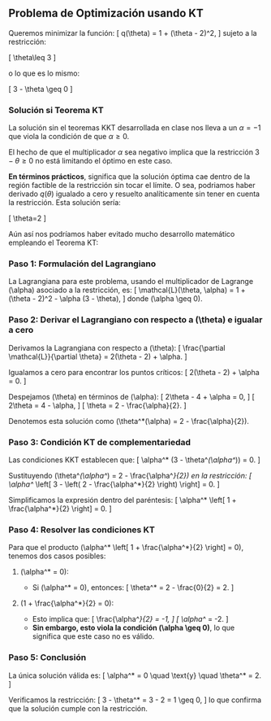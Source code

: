 ## Problema de Optimización usando KT

Queremos minimizar la función:
\[
q(\theta) = 1 + (\theta - 2)^2,
\]
sujeto a la restricción:

\[
    \theta\leq 3
\]

o lo que es lo mismo:

\[
3 - \theta \geq 0
\]

### Solución si Teorema KT

La solución sin el teoremas KKT desarrollada en clase nos lleva a un $\alpha=-1$ que viola la condición de que $\alpha\geq 0$.

El hecho de que el multiplicador $\alpha$ sea negativo implica que la restricción $3 - \theta \geq 0$ no está limitando el óptimo en este caso. 

**En términos prácticos**, significa que la solución óptima cae dentro de la región factible de la restricción sin tocar el límite. O sea, podriamos haber derivado $q(\theta)$ igualado a cero y resuelto analíticamente sin tener en cuenta la restricción. Esta solución sería:

\[
    \theta=2
\]

Aún así nos podríamos haber evitado mucho desarrollo matemático empleando el Teorema KT:

### Paso 1: Formulación del Lagrangiano

La Lagrangiana para este problema, usando el multiplicador de Lagrange \(\alpha\) asociado a la restricción, es:
\[
\mathcal{L}(\theta, \alpha) = 1 + (\theta - 2)^2 - \alpha (3 - \theta),
\]
donde \(\alpha \geq 0\).

### Paso 2: Derivar el Lagrangiano con respecto a \(\theta\) e igualar a cero

Derivamos la Lagrangiana con respecto a \(\theta\):
\[
\frac{\partial \mathcal{L}}{\partial \theta} = 2(\theta - 2) + \alpha.
\]

Igualamos a cero para encontrar los puntos críticos:
\[
2(\theta - 2) + \alpha = 0.
\]

Despejamos \(\theta\) en términos de \(\alpha\):
\[
2\theta - 4 + \alpha = 0,
\]
\[
2\theta = 4 - \alpha,
\]
\[
\theta = 2 - \frac{\alpha}{2}.
\]

Denotemos esta solución como \(\theta^*(\alpha) = 2 - \frac{\alpha}{2}\).

### Paso 3: Condición KT de complementariedad

Las condiciones KKT establecen que:
\[
\alpha^* (3 - \theta^*(\alpha^*)) = 0.
\]

Sustituyendo \(\theta^*(\alpha^*) = 2 - \frac{\alpha^*}{2}\) en la restricción:
\[
\alpha^* \left[ 3 - \left( 2 - \frac{\alpha^*}{2} \right) \right] = 0.
\]

Simplificamos la expresión dentro del paréntesis:
\[
\alpha^* \left[ 1 + \frac{\alpha^*}{2} \right] = 0.
\]

### Paso 4: Resolver las condiciones KT

Para que el producto \(\alpha^* \left[ 1 + \frac{\alpha^*}{2} \right] = 0\), tenemos dos casos posibles:

1. \(\alpha^* = 0\):
   - Si \(\alpha^* = 0\), entonces:
     \[
     \theta^* = 2 - \frac{0}{2} = 2.
     \]

2. \(1 + \frac{\alpha^*}{2} = 0\):
   - Esto implica que:
     \[
     \frac{\alpha^*}{2} = -1,
     \]
     \[
     \alpha^* = -2.
     \]
   - **Sin embargo, esto viola la condición \(\alpha \geq 0\)**, lo que significa que este caso no es válido.

### Paso 5: Conclusión

La única solución válida es:
\[
\alpha^* = 0 \quad \text{y} \quad \theta^* = 2.
\]

Verificamos la restricción:
\[
3 - \theta^* = 3 - 2 = 1 \geq 0,
\]
lo que confirma que la solución cumple con la restricción.

